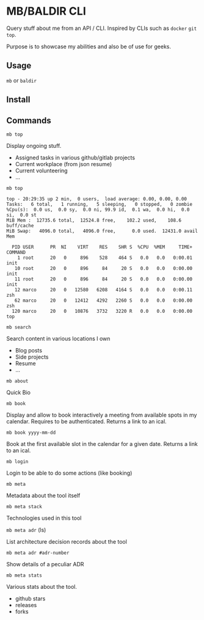 # MB/BALDIR CLI

Query stuff about me from an API / CLI.
Inspired by CLIs such as `docker` `git` `top`.

Purpose is to showcase my abilities and also be of use for geeks.

## Usage

`mb` or `baldir`

## Install

## Commands

`mb top`

Display ongoing stuff.
- Assigned tasks in various github/gitlab projects
- Current workplace (from json resume)
- Current volunteering
- ...
```
mb top

top - 20:29:35 up 2 min,  0 users,  load average: 0.00, 0.00, 0.00
Tasks:   6 total,   1 running,   5 sleeping,   0 stopped,   0 zombie
%Cpu(s):  0.0 us,  0.0 sy,  0.0 ni, 99.9 id,  0.1 wa,  0.0 hi,  0.0 si,  0.0 st
MiB Mem :  12735.6 total,  12524.8 free,    102.2 used,    108.6 buff/cache
MiB Swap:   4096.0 total,   4096.0 free,      0.0 used.  12431.0 avail Mem

  PID USER      PR  NI    VIRT    RES    SHR S  %CPU  %MEM     TIME+ COMMAND
    1 root      20   0     896    528    464 S   0.0   0.0   0:00.01 init
   10 root      20   0     896     84     20 S   0.0   0.0   0:00.00 init
   11 root      20   0     896     84     20 S   0.0   0.0   0:00.00 init
   12 marco     20   0   12580   6208   4164 S   0.0   0.0   0:00.11 zsh
   62 marco     20   0   12412   4292   2260 S   0.0   0.0   0:00.00 zsh
  120 marco     20   0   10876   3732   3220 R   0.0   0.0   0:00.00 top

```

`mb search`

Search content in various locations I own
- Blog posts
- Side projects
- Resume
- ...


`mb about`

Quick Bio

`mb book`

Display and allow to book interactively a meeting from available spots in my calendar.
Requires to be authenticated.
Returns a link to an ical.

`mb book yyyy-mm-dd`

Book at the first available slot in the calendar for a given date.
Returns a link to an ical.

`mb login`

Login to be able to do some actions (like booking)

`mb meta`

Metadata about the tool itself

`mb meta stack`

Technologies used in this tool

`mb meta adr` (ls)

List architecture decision records about the tool

`mb meta adr #adr-number`

Show details of a peculiar ADR

`mb meta stats`

Various stats about the tool.
- github stars
- releases
- forks